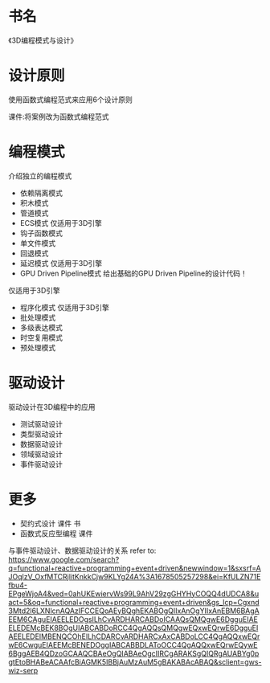 <!-- 
这本书会跟《游戏编程模式》、《设计模式之禅》很像
https://book.douban.com/subject/26880704/
https://book.douban.com/subject/25843319/
-->

# 书名
<!-- 《3D函数式编程模式与设计》 -->
<!-- 《函数式编程模式与设计》 -->
《3D编程模式与设计》

<!-- 注：
不再局限在3D编程，而是推广在一切编程中

案例来自：
3D引擎
3D编辑器
前端富应用，如网站 -->


# 设计原则

使用函数式编程范式来应用6个设计原则

课件:将案例改为函数式编程范式


# 编程模式
介绍独立的编程模式

- 依赖隔离模式 
- 积木模式 
- 管道模式 
- ECS模式 
仅适用于3D引擎
- 钩子函数模式 
- 单文件模式 
- 回退模式 
- 延迟模式 
仅适用于3D引擎
- GPU Driven Pipeline模式
给出基础的GPU Driven Pipeline的设计代码！

仅适用于3D引擎

- 程序化模式 
仅适用于3D引擎
- 批处理模式 
- 多级表达模式 
- 时空复用模式
- 预处理模式


# 驱动设计

驱动设计在3D编程中的应用

- 测试驱动设计
- 类型驱动设计
- 数据驱动设计
- 领域驱动设计
- 事件驱动设计

# 更多

- 契约式设计
课件
书
- 函数式反应型编程
课件

与事件驱动设计、数据驱动设计的关系
refer to:
https://www.google.com/search?q=functional+reactive+programming+event+driven&newwindow=1&sxsrf=AJOqlzV_OxfMTCRjlitKnkkCjw9KLYg24A%3A1678505257298&ei=KfULZN71Efbu4-EPgeWjoA4&ved=0ahUKEwiervWs99L9AhV29zgGHYHyCOQQ4dUDCA8&uact=5&oq=functional+reactive+programming+event+driven&gs_lcp=Cgxnd3Mtd2l6LXNlcnAQAzIFCCEQoAEyBQghEKABOgQIIxAnOgYIIxAnEBM6BAgAEEM6CAguEIAEELEDOgsILhCvARDHARCABDoICAAQsQMQgwE6DgguEIAEELEDEMcBEK8BOgUIABCABDoRCC4QgAQQsQMQgwEQxwEQrwE6DgguEIAEELEDEIMBENQCOhEILhCDARCvARDHARCxAxCABDoLCC4QgAQQxwEQrwE6CwguEIAEEMcBENEDOggIABCABBDLAToOCC4QgAQQxwEQrwEQywE6BggAEB4QDzoGCAAQCBAeOgQIABAeOgcIIRCgARAKSgQIQRgAUABYg0pgtEtoBHABeACAAfcBiAGMK5IBBjAuMzAuM5gBAKABAcABAQ&sclient=gws-wiz-serp



<!-- # 综合应用
应用多个编程模式，实现3D引擎和编辑器的典型需求

- 多线程渲染
- 自定义材质
- 扩展编辑器UI
- 热更新
- GPU Driven Render Pipeline -->